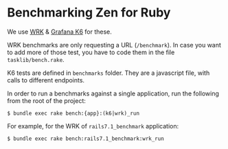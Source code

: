 # Benchmarking Zen for Ruby


We use [WRK](https://github.com/wg/wrk) & [Grafana K6](https://k6.io) for these.

WRK benchmarks are only requesting a URL (`/benchmark`). In case you want to add more 
of those test, you have to code them in the file `tasklib/bench.rake`.

K6 tests are defined in `benchmarks` folder. They are a javascript file, with calls 
to different endpoints.

In order to run a benchmarks against a single application, run the following
from the root of the project:

```
$ bundle exec rake bench:{app}:(k6|wrk)_run
```

For example, for the WRK of `rails7.1_benchmark` application:

```
$ bundle exec rake bench:rails7.1_benchmark:wrk_run
```
